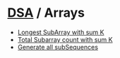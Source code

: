 # [DSA](../README.md) / Arrays

-   [Longest SubArray with sum K](longestSubarrayWithSumK.md)
-   [Total Subarray count with sum K](subarrayCountWithSumK.md)
-   [Generate all subSequences](./allSubSequences.md)
